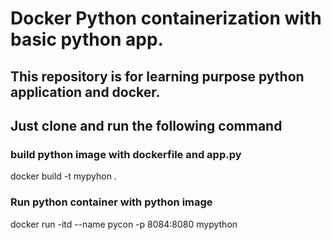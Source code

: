 # Docker Python containerization with basic python app.
## This repository is for learning purpose python application and docker. 
 ## Just clone and run the following command 
### build python image with dockerfile and app.py
docker build -t mypyhon .
### Run python container with python image 
docker run -itd --name pycon -p 8084:8080 mypython
